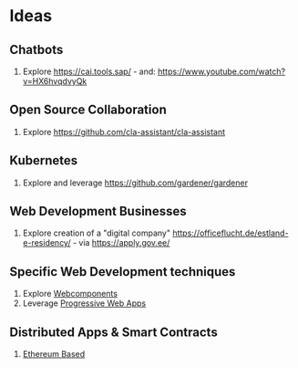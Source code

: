 # Ideas

## Chatbots
1. Explore https://cai.tools.sap/ - and: https://www.youtube.com/watch?v=HX6hvqdvyQk

## Open Source Collaboration
1. Explore https://github.com/cla-assistant/cla-assistant

## Kubernetes
1. Explore and leverage https://github.com/gardener/gardener  

## Web Development Businesses 
1. Explore creation of a "digital company" https://officeflucht.de/estland-e-residency/ - via https://apply.gov.ee/

## Specific Web Development techniques
1. Explore [Webcomponents](https://www.webcomponents.org/)
2. Leverage [Progressive Web Apps](https://www.youtube.com/watch?v=othhfZ0mGjU)

## Distributed Apps & Smart Contracts
1. [Ethereum Based](https://www.youtube.com/watch?v=coQ5dg8wM2o)
